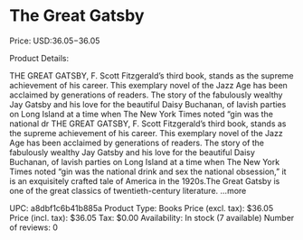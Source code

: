 # The Great Gatsby

Price: USD:$36.05-$36.05

Product Details:

THE GREAT GATSBY, F. Scott Fitzgerald’s third book, stands as the supreme achievement of his career. This exemplary novel of the Jazz Age has been acclaimed by generations of readers. The story of the fabulously wealthy Jay Gatsby and his love for the beautiful Daisy Buchanan, of lavish parties on Long Island at a time when The New York Times noted “gin was the national dr THE GREAT GATSBY, F. Scott Fitzgerald’s third book, stands as the supreme achievement of his career. This exemplary novel of the Jazz Age has been acclaimed by generations of readers. The story of the fabulously wealthy Jay Gatsby and his love for the beautiful Daisy Buchanan, of lavish parties on Long Island at a time when The New York Times noted “gin was the national drink and sex the national obsession,” it is an exquisitely crafted tale of America in the 1920s.The Great Gatsby is one of the great classics of twentieth-century literature. ...more

UPC: a8dbf1c6b41b885a
Product Type: Books
Price (excl. tax): $36.05
Price (incl. tax): $36.05
Tax: $0.00
Availability: In stock (7 available)
Number of reviews: 0